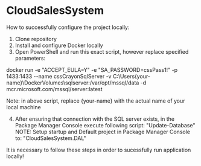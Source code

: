 # CloudSalesSystem

How to successfully configure the project locally:

1. Clone repository
2. Install and configure Docker locally
3. Open PowerShell and run this exact script, however replace specified parameters:

docker run -e "ACCEPT_EULA=Y" -e "SA_PASSWORD=cssPass1!" -p 1433:1433 
--name cssCrayonSqlServer -v C:\Users\{your-name}\DockerVolumes\sqlserver:/var/opt/mssql/data 
-d mcr.microsoft.com/mssql/server:latest

Note: in above script, replace {your-name} with the actual name of your local machine

4. After ensuring that connection with the SQL server exists, in the Package Manager Console execute following script: "Update-Database"
NOTE: Setup startup and Default project in Package Manager Console to: "CloudSalesSystem.DAL"

It is necessary to follow these steps in order to sucessfully run application locally!
